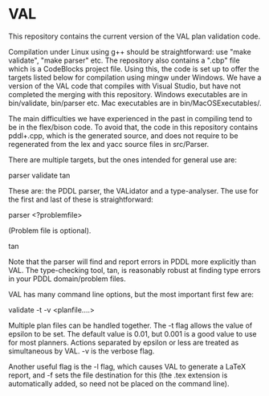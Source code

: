 VAL
===

This repository contains the current version of the VAL plan validation code. 

Compilation under Linux using g++ should be straightforward: use "make validate", "make parser" etc. The repository also contains a ".cbp" file which is a CodeBlocks project file. Using this, the code is set up to offer the targets listed below for compilation using mingw under Windows. We have a version of the VAL code that compiles with Visual Studio, but have not completed the merging with this repository. Windows executables are in bin/validate, bin/parser etc. Mac executables are in bin/MacOSExecutables/. 

The main difficulties we have experienced in the past in compiling tend to be in the flex/bison code. To avoid that, the code in this repository contains pddl+.cpp, which is the generated source, and does not require to be regenerated from the lex and yacc source files in src/Parser. 



There are multiple targets, but the ones intended for general use are:

parser
validate
tan

These are: the PDDL parser, the VALidator and a type-analyser. The use for the first and last of these is straightforward:

parser <domainfile> <?problemfile>

(Problem file is optional).

tan <domainfile> <problemfile>

Note that the parser will find and report errors in PDDL more explicitly than VAL. The type-checking tool, tan, is reasonably robust at finding type errors in your PDDL domain/problem files.

VAL has many command line options, but the most important first few are:

validate -t <number> -v <domainfile> <problemfile> <planfile....>

Multiple plan files can be handled together. The -t flag allows the value of epsilon to be set. The default value is 0.01, but 0.001 is a good value to use for most planners. Actions separated by epsilon or less are treated as simultaneous by VAL. -v is the verbose flag. 

Another useful flag is the -l flag, which causes VAL to generate a LaTeX report, and -f <file> sets the file destination for this (the .tex extension is automatically added, so need not be placed on the command line).

